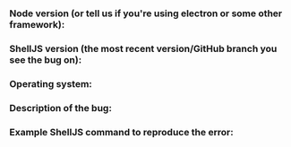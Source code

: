 ### Node version (or tell us if you're using electron or some other framework):

### ShellJS version (the most recent version/GitHub branch you see the bug on):

### Operating system:

### Description of the bug:

### Example ShellJS command to reproduce the error:

```javascript

```
